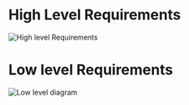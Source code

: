 # High Level Requirements #

![High level Requirements](https://user-images.githubusercontent.com/86312170/164764879-487ee6ec-7655-4613-bfe2-a474653c2b68.png)

# Low level Requirements #

![Low level diagram](https://user-images.githubusercontent.com/86312170/164764427-5d37bad1-a817-4e7a-bb41-d56c52015b55.png)
